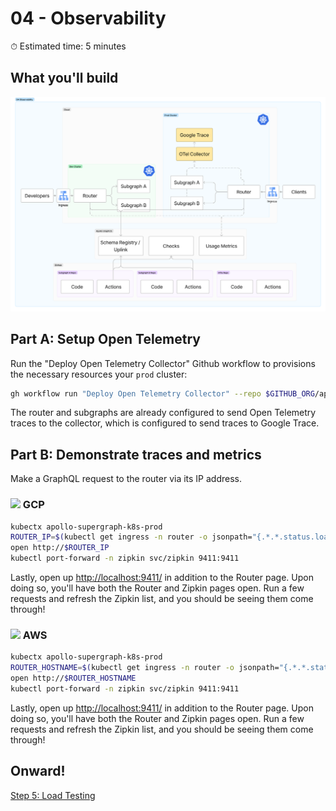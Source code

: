 # 04 - Observability

⏱ Estimated time: 5 minutes

## What you'll build

![Architecture diagram of the supergraph](04-diagram-fj.png)

## Part A: Setup Open Telemetry

Run the "Deploy Open Telemetry Collector" Github workflow to provisions the necessary resources your `prod` cluster:

```sh
gh workflow run "Deploy Open Telemetry Collector" --repo $GITHUB_ORG/apollo-supergraph-k8s-infra
```

The router and subgraphs are already configured to send Open Telemetry traces to the collector, which is configured to send traces to Google Trace.

## Part B: Demonstrate traces and metrics

Make a GraphQL request to the router via its IP address. 

### <image src="../images/gcp.svg" height="13" style="margin:auto;" /> GCP

```sh
kubectx apollo-supergraph-k8s-prod
ROUTER_IP=$(kubectl get ingress -n router -o jsonpath="{.*.*.status.loadBalancer.ingress.*.ip}")
open http://$ROUTER_IP
kubectl port-forward -n zipkin svc/zipkin 9411:9411
```

Lastly, open up [http://localhost:9411/](http://localhost:9411/) in addition to the Router page. Upon doing so, you'll have both the Router and Zipkin pages open. Run a few requests and refresh the Zipkin list, and you should be seeing them come through! 

### <image src="../images/aws.svg" height="13" style="margin:auto;" /> AWS

```sh
kubectx apollo-supergraph-k8s-prod
ROUTER_HOSTNAME=$(kubectl get ingress -n router -o jsonpath="{.*.*.status.loadBalancer.ingress.*.hostname}")
open http://$ROUTER_HOSTNAME
kubectl port-forward -n zipkin svc/zipkin 9411:9411
```

Lastly, open up [http://localhost:9411/](http://localhost:9411/) in addition to the Router page. Upon doing so, you'll have both the Router and Zipkin pages open. Run a few requests and refresh the Zipkin list, and you should be seeing them come through! 

## Onward!

[Step 5: Load Testing](../05-load-testing/)
